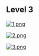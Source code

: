 ## Level 3

[![1.png](https://i.postimg.cc/KvKLGJNP/1.png)](https://postimg.cc/3dTW9jzN)

[![2.png](https://i.postimg.cc/k4X6kcGt/2.png)](https://postimg.cc/5HT2z8wx)

[![3.png](https://i.postimg.cc/vT41mZWY/3.png)](https://postimg.cc/zH1Dt5t6)
